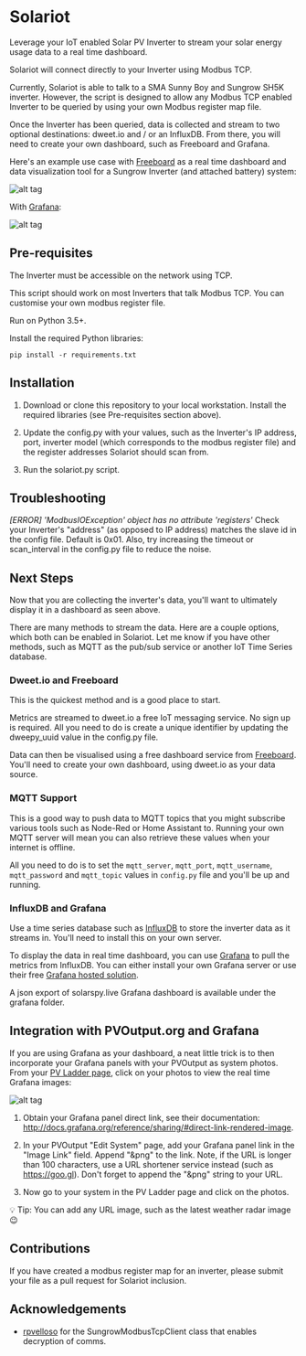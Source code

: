 # Solariot

Leverage your IoT enabled Solar PV Inverter to stream your solar energy usage
data to a real time dashboard.

Solariot will connect directly to your Inverter using Modbus TCP.

Currently, Solariot is able to talk to a SMA Sunny Boy and Sungrow SH5K inverter. However,
the script is designed to allow any Modbus TCP enabled Inverter to be queried by
using your own Modbus register map file.

Once the Inverter has been queried, data is collected and stream to two optional
destinations: dweet.io and / or an InfluxDB. From there, you will need to create
your own dashboard, such as Freeboard and Grafana.

Here's an example use case with [Freeboard](https://freeboard.io/board/YQ35fW) as a real
time dashboard and data visualization tool for a Sungrow Inverter (and attached
battery) system:

![alt tag](docs/freeboard-dashboard-solar-example.png)

With [Grafana](https://solar.mellican.com):

![alt tag](docs/influxdb-grafana-example.png)

## Pre-requisites

The Inverter must be accessible on the network using TCP.

This script should work on most Inverters that talk Modbus TCP. You can
customise your own modbus register file.

Run on Python 3.5+.

Install the required Python libraries:

```
pip install -r requirements.txt
```

## Installation

1. Download or clone this repository to your local workstation. Install the
required libraries (see Pre-requisites section above).

2. Update the config.py with your values, such as the Inverter's IP address,
port, inverter model (which corresponds to the modbus register file) and the
register addresses Solariot should scan from.

3. Run the solariot.py script.

## Troubleshooting

*[ERROR] 'ModbusIOException' object has no attribute 'registers'*
Check your Inverter's "address" (as opposed to IP address) matches the slave
id in the config file. Default is 0x01. Also, try increasing the timeout or
scan_interval in the config.py file to reduce the noise.

## Next Steps

Now that you are collecting the inverter's data, you'll want to ultimately
display it in a dashboard as seen above.

There are many methods to stream the data. Here are a couple options, which
both can be enabled in Solariot. Let me know if you have other methods, such
as MQTT as the pub/sub service or another IoT Time Series database.

### Dweet.io and Freeboard

This is the quickest method and is a good place to start.

Metrics are streamed to dweet.io a free IoT messaging service. No sign up is
required. All you need to do is create a unique identifier by updating the
dweepy_uuid value in the config.py file.

Data can then be visualised using a free dashboard service from
[Freeboard](https://freeboard.io/). You'll need to create your own dashboard,
using dweet.io as your data source.

### MQTT Support

This is a good way to push data to MQTT topics that you might subscribe various tools
such as Node-Red or Home Assistant to. Running your own MQTT server will mean you can
also retrieve these values when your internet is offline.

All you need to do is to set the `mqtt_server`, `mqtt_port`, `mqtt_username`,
`mqtt_password` and `mqtt_topic` values in `config.py` file and you'll be up
and running.

### InfluxDB and Grafana

Use a time series database such as
[InfluxDB](https://github.com/influxdata/influxdb) to store the inverter data as
it streams in. You'll need to install this on your own server.

To display the data in real time dashboard, you can use
[Grafana](https://grafana.com/get) to pull the metrics from InfluxDB. You can
either install your own Grafana server or use their free
[Grafana hosted solution](https://grafana.com/cloud/grafana).

A json export of solarspy.live Grafana dashboard is available under the grafana folder.

## Integration with PVOutput.org and Grafana

If you are using Grafana as your dashboard, a neat little trick is to then
incorporate your Grafana panels with your PVOutput as system photos. From your
[PV Ladder page](https://pvoutput.org/ladder.jsp?f=1&pf=4102&pt=4102&sf=5130&st=5130&country=1&in=Sungrow&pn=Infinity&io=1&oc=0), click on your photos to view the real time Grafana images:

![alt tag](docs/animated-pvoutout-grafana-integration.gif)

1. Obtain your Grafana panel direct link, see their documentation: <http://docs.grafana.org/reference/sharing/#direct-link-rendered-image>.

2. In your PVOutput "Edit System" page, add your Grafana panel link in the
"Image Link" field. Append "&png" to the link. Note, if the URL is longer than
100 characters, use a URL shortener service instead (such as <https://goo.gl>).
Don't forget to append the "&png" string to your URL.

3. Now go to your system in the PV Ladder page and click on the photos.

:bulb: Tip: You can add any URL image, such as the latest weather radar image
:wink:

## Contributions

If you have created a modbus register map for an inverter, please submit your
file as a pull request for Solariot inclusion.

## Acknowledgements

* [rpvelloso](https://github.com/rpvelloso]) for the SungrowModbusTcpClient class that enables decryption of comms.
